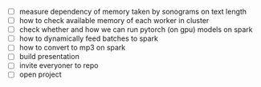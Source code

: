 - [ ] measure dependency of memory taken by sonograms on text length
- [ ] how to check available memory of each worker in cluster
- [ ] check whether and how we can run pytorch (on gpu) models on spark 
- [ ] how to dynamically feed batches to spark 
- [ ] how to convert to mp3 on spark 
- [ ] build presentation 
- [ ] invite everyoner to repo
- [ ] open project 